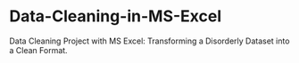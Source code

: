 # Data-Cleaning-in-MS-Excel
Data Cleaning Project with MS Excel: Transforming a Disorderly Dataset into a Clean Format.
